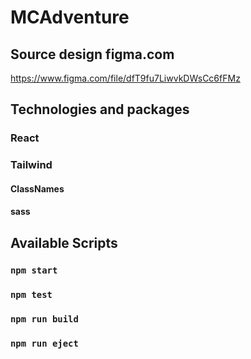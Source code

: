 # MCAdventure

##  Source  design figma.com
https://www.figma.com/file/dfT9fu7LiwvkDWsCc6fFMz

## Technologies and packages
### React
### Tailwind

#### ClassNames
#### sass

## Available Scripts

### `npm start`
### `npm test`
### `npm run build`
### `npm run eject`
